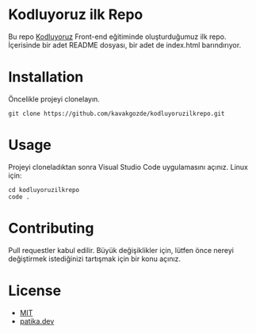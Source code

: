 # Kodluyoruz ilk Repo
 Bu repo [Kodluyoruz](https://kodluyoruz.org/tr/kodluyoruz/) Front-end eğitiminde oluşturduğumuz ilk repo. İçerisinde bir adet README dosyası, bir adet de index.html barındırıyor.
# Installation
Öncelikle projeyi clonelayın.
```
git clone https://github.com/kavakgozde/kodluyoruzilkrepo.git
```
# Usage
Projeyi cloneladıktan sonra Visual Studio Code uygulamasını açınız.
Linux için:
```
cd kodluyoruzilkrepo
code .
```
# Contributing
Pull requestler kabul edilir. Büyük değişiklikler için, lütfen önce nereyi değiştirmek istediğinizi tartışmak için bir konu açınız.
# License
* [MIT](https://choosealicense.com/licenses/mit/)
* [patika.dev](https://app.patika.dev/)
